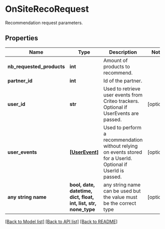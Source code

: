 # OnSiteRecoRequest

Recommendation request parameters.

## Properties
Name | Type | Description | Notes
------------ | ------------- | ------------- | -------------
**nb_requested_products** | **int** | Amount of products to recommend. | 
**partner_id** | **int** | Id of the partner. | 
**user_id** | **str** | Used to retrieve user events from Criteo trackers. Optional if UserEvents are passed. | [optional] 
**user_events** | [**[UserEvent]**](UserEvent.md) | Used to perform a recommendation without relying on events stored for a UserId. Optional if UserId is passed. | [optional] 
**any string name** | **bool, date, datetime, dict, float, int, list, str, none_type** | any string name can be used but the value must be the correct type | [optional]

[[Back to Model list]](../README.md#documentation-for-models) [[Back to API list]](../README.md#documentation-for-api-endpoints) [[Back to README]](../README.md)


